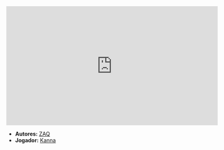 <iframe width="560" height="315" src="https://www.youtube.com/embed/VLoZQWyt9Q8?si=H-Grdrm8lkohairs" title="YouTube video player" frameborder="0" allow="accelerometer; autoplay; clipboard-write; encrypted-media; gyroscope; picture-in-picture; web-share" referrerpolicy="strict-origin-when-cross-origin" allowfullscreen></iframe>

- **Autores:** [ZAQ](../Autores/ZAQ.md)
- **Jogador:** [Kanna](content/Jogadores/Kanna.md)
